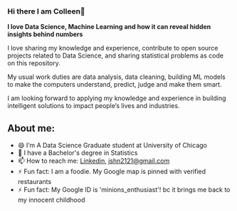 ### Hi there I am Colleen👋

**I love Data Science, Machine Learning and how it can reveal hidden insights behind numbers**

I love sharing my knowledge and experience, contribute to open source projects related to Data Science, and sharing statistical problems as code on this repository.

My usual work duties are data analysis, data cleaning, building ML models to make the computers understand, predict, judge and make them smart.

I am looking forward to applying my knowledge and experience in building intelligent solutions to impact people’s lives and industries.


## About me:

- 😄 I’m A Data Science Graduate student at University of Chicago
- 💼 I have a Bachelor's degree in Statistics
- 📫 How to reach me: [Linkedin](https://www.linkedin.com/in/colleenjung/), jshn2121@gmail.com
- ⚡ Fun fact: I am a foodie. My Google map is pinned with verified restaurants
- ⚡ Fun fact: My Google ID is 'minions_enthusiast'! bc it brings me back to my innocent childhood 
